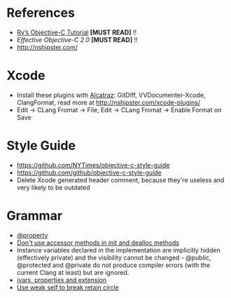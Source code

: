 # References

- [Ry’s Objective-C Tutorial](http://rypress.com/tutorials/objective-c/index) **[MUST READ]** :bangbang:
- *Effective Objective-C 2.0* **[MUST READ]** :bangbang:
- http://nshipster.com/

# Xcode

- Install these plugins with [Alcatraz](http://alcatraz.io/): GitDiff, VVDocumenter-Xcode, ClangFormat, read more at http://nshipster.com/xcode-plugins/
- Edit -> CLang Fromat -> File, Edit -> CLang Fromat -> Enable Format on Save

# Style Guide

- https://github.com/NYTimes/objective-c-style-guide
- https://github.com/github/objective-c-style-guide
- Delete Xcode generated header comment, because they're useless and very likely to be outdated

# Grammar

- [@property](http://rypress.com/tutorials/objective-c/properties)
- [Don't use accessor methods in init and dealloc methods](http://stackoverflow.com/questions/3424382/why-shoudnt-i-use-accessor-methods-in-init-methods)
- Instance variables declared in the implementation are implicitly hidden (effectively private) and the visibility cannot be changed - @public, @protected and @private do not produce compiler errors (with the current Clang at least) but are ignored.
- [ivars, properties and extension](http://stackoverflow.com/questions/12632285/declaration-definition-of-variables-locations-in-objectivec/12632467#12632467)
- [Use weak self to break retain circle](http://stackoverflow.com/questions/20030873/always-pass-weak-reference-of-self-into-block-in-arc)
